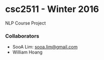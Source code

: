 # csc2511 - Winter 2016
NLP Course Project

### Collaborators
 - SooA Lim: sooa.lim@gmail.com
 - William Hoang 
